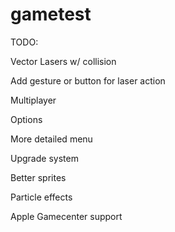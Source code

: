 # gametest

TODO:

Vector Lasers w/ collision

Add gesture or button for laser action

Multiplayer

Options

More detailed menu

Upgrade system

Better sprites

Particle effects

Apple Gamecenter support
